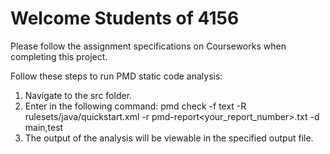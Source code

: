 # Welcome Students of 4156

Please follow the assignment specifications on Courseworks when completing this project.

Follow these steps to run PMD static code analysis:

1. Navigate to the src folder.
2. Enter in the following command:
   pmd check -f text -R rulesets/java/quickstart.xml -r pmd-report<your_report_number>.txt -d main,test
3. The output of the analysis will be viewable in the specified output file.
